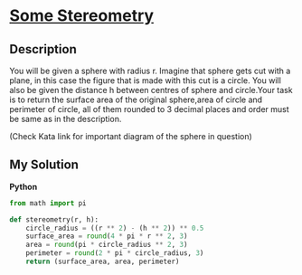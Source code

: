 # [Some Stereometry](https://www.codewars.com/kata/5970915e54c27bd71000007b)

## Description

You will be given a sphere with radius r. Imagine that sphere gets cut with a plane, in this case the figure that is made with this cut is a circle. You will also be given the distance h between centres of sphere and circle.Your task is to return the surface area of the original sphere,area of circle and perimeter of circle, all of them rounded to 3 decimal places and order must be same as in the description.

(Check Kata link for important diagram of the sphere in question)

## My Solution

**Python**

```py
from math import pi

def stereometry(r, h):
    circle_radius = ((r ** 2) - (h ** 2)) ** 0.5
    surface_area = round(4 * pi * r ** 2, 3)
    area = round(pi * circle_radius ** 2, 3)
    perimeter = round(2 * pi * circle_radius, 3)
    return (surface_area, area, perimeter)
```
